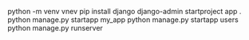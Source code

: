 python -m venv vnev
pip install django
django-admin startproject app .
python manage.py startapp my_app
python manage.py startapp users
python manage.py runserver
